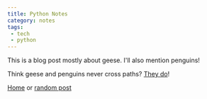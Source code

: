 ```yaml
---
title: Python Notes
category: notes
tags: 
 - tech
 - python 
---
```


This is a blog post mostly about geese. I'll also mention penguins!

Think geese and penguins never cross paths? [They do](https://www.flickr.com/photos/paulbjones/30740646324/in/photolist-NQrRaw-g9ajn8-9tkPqD-okih56-bcaCke-ijeXF3-ay9fMC-dT7HjA-kC9Fo8-4GRuak-g9eYFB-g93bLb-5ViukQ-g935KK-pY3J1t-4GVA7u-g9fGaB-pXVepo-g9f4FL-dy8Z1o-g92eyi-6gAcry-RCDoov-P5MjKC-4JjjA3-2isn6Xz-2isjsKe-2isju8Q-4jWAeC-2hNG7Lz-QEiapX-2dFLW93-TKsjaC-dy3vrV-kC6qyV-5LE7qn-2isjt9R-23WsZBT-2dGHWEd-JbhdLa-QmU4Ug-dTaC-4tbcwN-2dFLTTb-2eMHw8M-2iH6i8E-Ji8oKZ-2hbxQo2-R3hfDR-2doXKTz)!

[Home](/) or [random post](/random)


